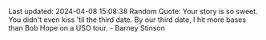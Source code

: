 Last updated: 2024-04-08 15:08:38
Random Quote: Your story is so sweet. You didn't even kiss 'til the third date. By our third date, I hit more bases than Bob Hope on a USO tour. - Barney Stinson